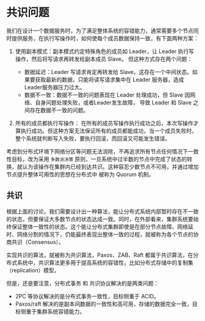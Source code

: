 # 共识问题

我们在设计一个数据服务时，为了满足整体系统的容错能力，通常需要多个节点同时提供服务，在执行写操作时，如何使每个成员数据保持一致，有下面两种方案：

1. 使用副本模式：副本模式约定特殊角色的成员如 Leader，让 Leader 执行写操作，然后将写请求再转发给副本成员 Slave。 但这种方式存在两个问题：
	- 数据延迟：Leader 写请求肯定再转发给 Slave，这存在一个中间状态。如果要获取最新的数据，只能将读写请求集中在 Leader 服务器，造成 Leader服务器压力过大。
	- 数据不一致：数据不一致的问题表现在 Leader 处理成功，但 Slave 因网络、自身问题处理失败，或者Leader发生故障， 导致 Leader 和 Slave 之间存在数据不一致的问题。

2. 所有的成员都执行写操作： 在所有的成员写操作执行成功之后，本次写操作才算执行成功。但这种方案无法保证所有的成员都能成功，当一个成员失败时，整个系统就判断写入失败，要执行回滚，而回滚又可能发生错误。


考虑到分布式环境下网络分区等问题无法消除，不再追求所有节点任何情况下一致性目标，改为采用 `多数派决策` 原则，一旦系统中过半数的节点中完成了状态的转换，就认为该操作在集群内已经到达共识。这种容忍少数节点不可用，并通过增加节点提升整体可用性的思想在分布式中 被称为 Quorum 机制。


## 共识

根据上面的讨论，我们需要设计出一种算法，能让分布式系统内部暂时存在不一致的状态，但要保证大多数节点的状态达成一致。同时，在外部看来，集群系统要始终保证整体一致性的状态。这个能让分布式集群即使是在部分节点故障、网络延时、网络分割的情况下，仍能最终表现出整体一致的过程，就被称为各个节点的协商共识（Consensus）。


实现共识的算法，就被称为共识算法，Paxos、ZAB、Raft 都属于共识算法，在分布式系统中，共识算法更多用于提高系统的容错性，比如分布式存储中的复制集（replication）模型。

但是，还是要注意，分布式事务 和 共识协议解决的是两类问题：

- 2PC 等协议解决的是分布式事务一致性，目标侧重于 ACID。
- Paxos/raft 解决的是副本间数据的一致性和高可用，存储的数据完全一致，目标侧重于集群系统容错能力。


